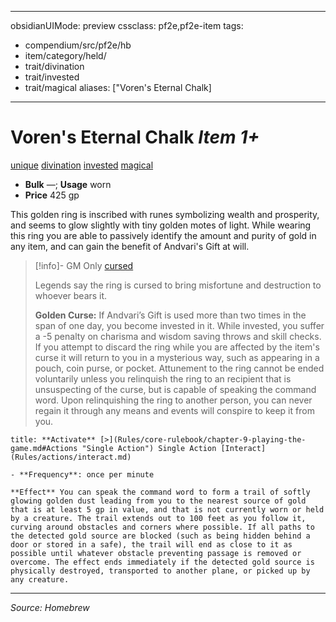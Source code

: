 
---
obsidianUIMode: preview
cssclass: pf2e,pf2e-item
tags:
- compendium/src/pf2e/hb
- item/category/held/
- trait/divination
- trait/invested
- trait/magical
aliases: ["Voren's Eternal Chalk]
---
# Voren's Eternal Chalk *Item 1+*  
[unique](unique.md) [divination](evocation.md)  [invested](invested.md)  [magical](magical.md)  

- **Bulk** —; **Usage** worn
- **Price** 425 gp

This golden ring is inscribed with runes symbolizing wealth and prosperity, and seems to glow slightly with tiny golden motes of light. While wearing this ring you are able to passively identify the amount and purity of gold in any item, and can gain the benefit of Andvari's Gift at will.

> [!info]- GM Only
> [cursed](cursed-gmg.md) 
> 
> Legends say the ring is cursed to bring misfortune and destruction to whoever bears it. 
> 
> **Golden Curse:** If Andvari’s Gift is used more than two times in the span of one day, you become invested in it. While invested, you suffer a -5 penalty on charisma and wisdom saving throws and skill checks. If you attempt to discard the ring while you are affected by the item's curse it will return to you in a mysterious way, such as appearing in a pouch, coin purse, or pocket. Attunement to the ring cannot be ended voluntarily unless you relinquish the ring to an recipient that is unsuspecting of the curse, but is capable of speaking the command word. Upon relinquishing the ring to another person, you can never regain it through any means and events will conspire to keep it from you.

```ad-embed-ability
title: **Activate** [>](Rules/core-rulebook/chapter-9-playing-the-game.md#Actions "Single Action") Single Action [Interact](Rules/actions/interact.md)

- **Frequency**: once per minute

**Effect** You can speak the command word to form a trail of softly glowing golden dust leading from you to the nearest source of gold that is at least 5 gp in value, and that is not currently worn or held by a creature. The trail extends out to 100 feet as you follow it, curving around obstacles and corners where possible. If all paths to the detected gold source are blocked (such as being hidden behind a door or stored in a safe), the trail will end as close to it as possible until whatever obstacle preventing passage is removed or overcome. The effect ends immediately if the detected gold source is physically destroyed, transported to another plane, or picked up by any creature.

```

---
*Source: Homebrew*